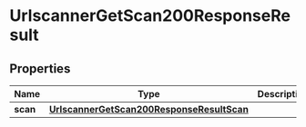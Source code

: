 

# UrlscannerGetScan200ResponseResult


## Properties

| Name | Type | Description | Notes |
|------------ | ------------- | ------------- | -------------|
|**scan** | [**UrlscannerGetScan200ResponseResultScan**](UrlscannerGetScan200ResponseResultScan.md) |  |  |



